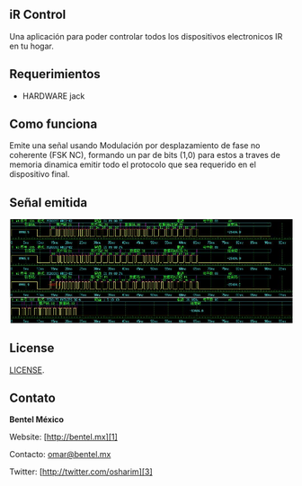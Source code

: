 
iR Control
----------

Una aplicación para poder controlar todos los dispositivos electronicos IR en tu hogar.

Requerimientos
----------
* HARDWARE jack

Como funciona
----------

Emite una señal usando Modulación por desplazamiento de fase no coherente (FSK NC), formando un par de bits (1,0) para estos a traves de memoria dinamica
emitir todo el protocolo que sea requerido en el dispositivo final.

Señal emitida
----------

![signal](resources/signal.png)


## License
[LICENSE](https://github.com/osharim/iR-control/blob/master/LICENSE).

Contato
----------

**Bentel México**  
  
Website: [http://bentel.mx][1]

Contacto: [omar@bentel.mx][2]

Twitter: [http://twitter.com/osharim][3] 

  [1]: http://bentel.mx
  [2]: mailto:omar@bentel.mx
  [3]: http://twitter.com/osharim
